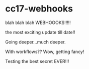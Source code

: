 # cc17-webhooks
blah blah blah WEBHOOOKS!!!!!

the most exciting update till date!!

Going deeper...much deeper.

With workflows?? Wow, getting fancy!

Testing the best secret EVER!!!
